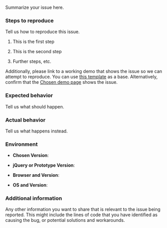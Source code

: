 <!---
Please read our Contributing Guidelines before opening this issue: https://github.com/harvesthq/chosen/blob/master/contributing.md

Specifically, please note that the issue tracker is intended for bug reports and specific feature requests.

If you have a general support or usage question, please post somewhere like StackOverflow using the `jquery-chosen` tag: http://stackoverflow.com/questions/tagged/jquery-chosen — you'll be much more likely to get a quick answer there.
-->

Summarize your issue here.

### Steps to reproduce

Tell us how to reproduce this issue.

  1. This is the first step

  2. This is the second step

  3. Further steps, etc.

Additionally, please link to a working demo that shows the issue so we can attempt to reproduce.  You can use [this template](https://jsfiddle.net/j7k727cp/) as a base.  Alternatively, confirm that the [Chosen demo page](http://harvesthq.github.io/chosen/) shows the issue.


### Expected behavior

Tell us what should happen.


### Actual behavior

Tell us what happens instead.


### Environment

  - **Chosen Version**:

  - **jQuery or Prototype Version**:

  - **Browser and Version**:

  - **OS and Version**:


### Additional information

Any other information you want to share that is relevant to the issue being reported. This might include the lines of code that you have identified as causing the bug, or potential solutions and workarounds.
